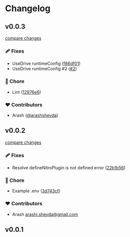 # Changelog


## v0.0.3

[compare changes](https://github.com/arashsheyda/nuxt-neo4j/compare/v0.0.2...v0.0.3)

### 🩹 Fixes

- UseDrive runtimeConfig ([f86df01](https://github.com/arashsheyda/nuxt-neo4j/commit/f86df01))
- UseDrive runtimeConfig #2 ([#2](https://github.com/arashsheyda/nuxt-neo4j/issues/2))

### 🏡 Chore

- Lint ([12976e6](https://github.com/arashsheyda/nuxt-neo4j/commit/12976e6))

### ❤️ Contributors

- Arash ([@arashsheyda](http://github.com/arashsheyda))

## v0.0.2

[compare changes](https://github.com/arashsheyda/nuxt-neo4j/compare/v0.0.1...v0.0.2)

### 🩹 Fixes

- Resolve defineNitroPlugin is not defined error ([22b1b56](https://github.com/arashsheyda/nuxt-neo4j/commit/22b1b56))

### 🏡 Chore

- Example .env ([3d743cf](https://github.com/arashsheyda/nuxt-neo4j/commit/3d743cf))

### ❤️ Contributors

- Arash <arashi.sheyda@gmail.com>

## v0.0.1

